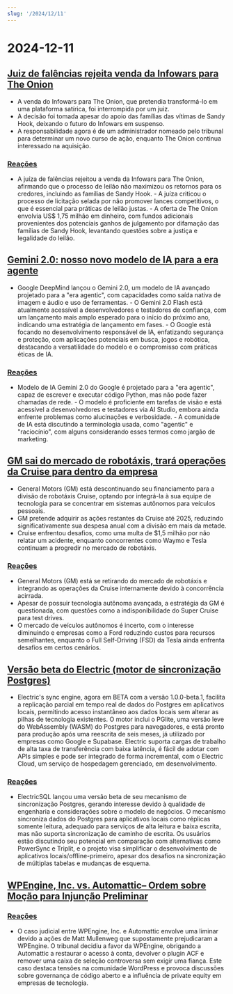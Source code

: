 ```yaml
---
slug: '/2024/12/11'
---
```


# 2024-12-11

## [Juiz de falências rejeita venda da Infowars para The Onion](https://www.nytimes.com/2024/12/10/business/media/the-onion-infowars-alex-jones.html)

- A venda do Infowars para The Onion, que pretendia transformá-lo em uma plataforma satírica, foi interrompida por um juiz.
- A decisão foi tomada apesar do apoio das famílias das vítimas de Sandy Hook, deixando o futuro do Infowars em suspenso.
- A responsabilidade agora é de um administrador nomeado pelo tribunal para determinar um novo curso de ação, enquanto The Onion continua interessado na aquisição.

### [Reações](https://news.ycombinator.com/item?id=42384921)

- A juíza de falências rejeitou a venda da Infowars para The Onion, afirmando que o processo de leilão não maximizou os retornos para os credores, incluindo as famílias de Sandy Hook. - A juíza criticou o processo de licitação selada por não promover lances competitivos, o que é essencial para práticas de leilão justas. - A oferta de The Onion envolvia US$ 1,75 milhão em dinheiro, com fundos adicionais provenientes dos potenciais ganhos de julgamento por difamação das famílias de Sandy Hook, levantando questões sobre a justiça e legalidade do leilão.

## [Gemini 2.0: nosso novo modelo de IA para a era agente](https://blog.google/technology/google-deepmind/google-gemini-ai-update-december-2024/)

- Google DeepMind lançou o Gemini 2.0, um modelo de IA avançado projetado para a "era agentic", com capacidades como saída nativa de imagem e áudio e uso de ferramentas. - O Gemini 2.0 Flash está atualmente acessível a desenvolvedores e testadores de confiança, com um lançamento mais amplo esperado para o início do próximo ano, indicando uma estratégia de lançamento em fases. - O Google está focando no desenvolvimento responsável de IA, enfatizando segurança e proteção, com aplicações potenciais em busca, jogos e robótica, destacando a versatilidade do modelo e o compromisso com práticas éticas de IA.

### [Reações](https://news.ycombinator.com/item?id=42388783)

- Modelo de IA Gemini 2.0 do Google é projetado para a "era agentic", capaz de escrever e executar código Python, mas não pode fazer chamadas de rede. - O modelo é proficiente em tarefas de visão e está acessível a desenvolvedores e testadores via AI Studio, embora ainda enfrente problemas como alucinações e verbosidade. - A comunidade de IA está discutindo a terminologia usada, como "agentic" e "raciocínio", com alguns considerando esses termos como jargão de marketing.

## [GM sai do mercado de robotáxis, trará operações da Cruise para dentro da empresa](https://www.cnbc.com/2024/12/10/gm-halts-funding-of-robotaxi-development-by-cruise.html)

- General Motors (GM) está descontinuando seu financiamento para a divisão de robotáxis Cruise, optando por integrá-la à sua equipe de tecnologia para se concentrar em sistemas autônomos para veículos pessoais.
- GM pretende adquirir as ações restantes da Cruise até 2025, reduzindo significativamente sua despesa anual com a divisão em mais da metade.
- Cruise enfrentou desafios, como uma multa de $1,5 milhão por não relatar um acidente, enquanto concorrentes como Waymo e Tesla continuam a progredir no mercado de robotáxis.

### [Reações](https://news.ycombinator.com/item?id=42381637)

- General Motors (GM) está se retirando do mercado de robotáxis e integrando as operações da Cruise internamente devido à concorrência acirrada.
- Apesar de possuir tecnologia autônoma avançada, a estratégia da GM é questionada, com questões como a indisponibilidade do Super Cruise para test drives.
- O mercado de veículos autônomos é incerto, com o interesse diminuindo e empresas como a Ford reduzindo custos para recursos semelhantes, enquanto o Full Self-Driving (FSD) da Tesla ainda enfrenta desafios em certos cenários.

## [Versão beta do Electric (motor de sincronização Postgres)](https://electric-sql.com/blog/2024/12/10/electric-beta-release)

- Electric's sync engine, agora em BETA com a versão 1.0.0-beta.1, facilita a replicação parcial em tempo real de dados do Postgres em aplicativos locais, permitindo acesso instantâneo aos dados locais sem alterar as pilhas de tecnologia existentes. O motor inclui o PGlite, uma versão leve do WebAssembly (WASM) do Postgres para navegadores, e está pronto para produção após uma reescrita de seis meses, já utilizado por empresas como Google e Supabase. Electric suporta cargas de trabalho de alta taxa de transferência com baixa latência, é fácil de adotar com APIs simples e pode ser integrado de forma incremental, com o Electric Cloud, um serviço de hospedagem gerenciado, em desenvolvimento.

### [Reações](https://news.ycombinator.com/item?id=42383136)

- ElectricSQL lançou uma versão beta de seu mecanismo de sincronização Postgres, gerando interesse devido à qualidade de engenharia e considerações sobre o modelo de negócios. O mecanismo sincroniza dados do Postgres para aplicativos locais como réplicas somente leitura, adequado para serviços de alta leitura e baixa escrita, mas não suporta sincronização de caminho de escrita. Os usuários estão discutindo seu potencial em comparação com alternativas como PowerSync e Triplit, e o projeto visa simplificar o desenvolvimento de aplicativos locais/offline-primeiro, apesar dos desafios na sincronização de múltiplas tabelas e mudanças de esquema.

## [WPEngine, Inc. vs. Automattic– Ordem sobre Moção para Injunção Preliminar](https://www.courtlistener.com/docket/69221176/64/wpengine-inc-v-automattic-inc/)

### [Reações](https://news.ycombinator.com/item?id=42382829)

- O caso judicial entre WPEngine, Inc. e Automattic envolve uma liminar devido a ações de Matt Mullenweg que supostamente prejudicaram a WPEngine. O tribunal decidiu a favor da WPEngine, obrigando a Automattic a restaurar o acesso à conta, devolver o plugin ACF e remover uma caixa de seleção controversa sem exigir uma fiança. Este caso destaca tensões na comunidade WordPress e provoca discussões sobre governança de código aberto e a influência de private equity em empresas de tecnologia.

<head>
  <meta property="og:title" content="Juiz de falências rejeita venda da Infowars para The Onion" />
  <meta property="og:type" content="website" />
  <meta property="og:image" content="https://og.cho.sh/api/og/?title=Juiz%20de%20fal%C3%AAncias%20rejeita%20venda%20da%20Infowars%20para%20The%20Onion&subheading=quarta-feira%2C%2011%20de%20dezembro%20de%202024%3A%20Resumo%20do%20Hacker%20News" />
</head>
